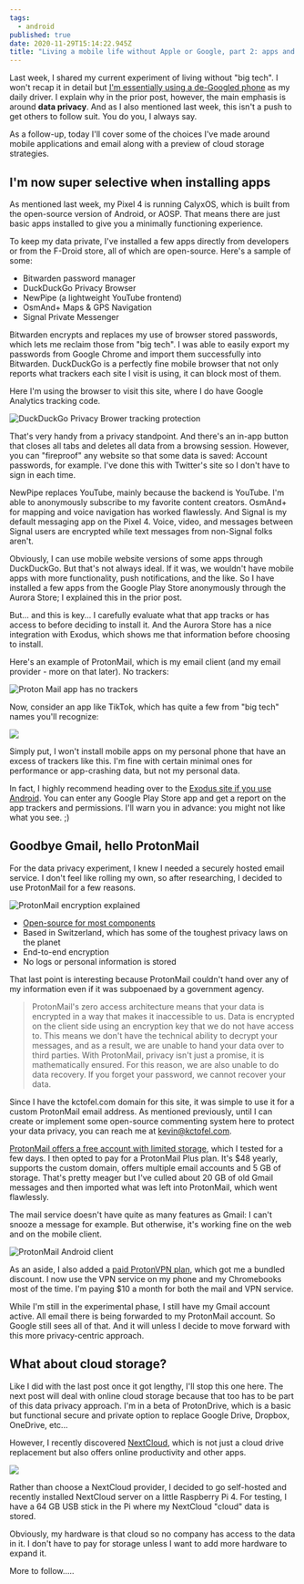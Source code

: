 ```yaml
---
tags:
  - android
published: true
date: 2020-11-29T15:14:22.945Z
title: "Living a mobile life without Apple or Google, part 2: apps and email"
---
```

Last week, I shared my current experiment of living without "big tech". I won't recap it in detail but [I'm essentially using a de-Googled phone](https://www.kctofel.com/the-experiment-living-a-mobile-life-without-apple-or-google/) as my daily driver. I explain why in the prior post, however, the main emphasis is around **data privacy**. And as I also mentioned last week, this isn't a push to get others to follow suit. You do you, I always say.

As a follow-up, today I'll cover some of the choices I've made around mobile applications and email along with a preview of cloud storage strategies.

## I'm now super selective when installing apps

As mentioned last week, my Pixel 4 is running CalyxOS, which is built from the open-source version of Android, or AOSP. That means there are just basic apps installed to give you a minimally functioning experience. 

To keep my data private, I've installed a few apps directly from developers or from the F-Droid store, all of which are open-source. Here's a sample of some:

* Bitwarden password manager
* DuckDuckGo Privacy Browser
* NewPipe (a lightweight YouTube frontend)
* OsmAnd+ Maps & GPS Navigation
* Signal Private Messenger

Bitwarden encrypts and replaces my use of browser stored passwords, which lets me reclaim those from "big tech". I was able to easily export my passwords from Google Chrome and import them successfully into Bitwarden. DuckDuckGo is a perfectly fine mobile browser that not only reports what trackers each site I visit is using, it can block most of them. 

Here I'm using the browser to visit this site, where I do have Google Analytics tracking code. 

![DuckDuckGo Privacy Brower tracking protection](../src/images/DuckDuckGo-privacy-browser.jpg)

That's very handy from a privacy standpoint. And there's an in-app button that closes all tabs and deletes all data from a browsing session. However, you can "fireproof" any website so that some data is saved: Account passwords, for example. I've done this with Twitter's site so I don't have to sign in each time.  

NewPipe replaces YouTube, mainly because the backend is YouTube. I'm able to anonymously subscribe to my favorite content creators. OsmAnd+ for mapping and voice navigation has worked flawlessly. And Signal is my default messaging app on the Pixel 4. Voice, video, and messages between Signal users are encrypted while text messages from non-Signal folks aren't.

Obviously, I can use mobile website versions of some apps through DuckDuckGo. But that's not always ideal. If it was, we wouldn't have mobile apps with more functionality, push notifications, and the like. So I have installed a few apps from the Google Play Store anonymously through the Aurora Store; I explained this in the prior post.

But... and this is key... I carefully evaluate what that app tracks or has access to before deciding to install it. And the Aurora Store has a nice integration with Exodus, which shows me that information before choosing to install.  

Here's an example of ProtonMail, which is my email client (and my email provider - more on that later). No trackers:

![Proton Mail app has no trackers](../src/images/protonmail-trackers.jpg)

Now, consider an app like TikTok, which has quite a few from "big tech" names you'll recognize:

![](..src/images/tiktok-trackers.jpg)

Simply put, I won't install mobile apps on my personal phone that have an excess of trackers like this. I'm fine with certain minimal ones for performance or app-crashing data, but not my personal data.

In fact, I highly recommend heading over to the [Exodus site if you use Android](https://reports.exodus-privacy.eu.org/en/). You can enter any Google Play Store app and get a report on the app trackers and permissions. I'll warn you in advance: you might not like what you see. ;)

## Goodbye Gmail, hello ProtonMail

For the data privacy experiment, I knew I needed a securely hosted email service. I don't feel like rolling my own, so after researching, I decided to use ProtonMail for a few reasons.

![ProtonMail encryption explained](../src/images/encrypted-protected-explanation.jpg)

* [Open-source for most components](https://github.com/ProtonMail)
* Based in Switzerland, which has some of the toughest privacy laws on the planet
* End-to-end encryption
* No logs or personal information is stored

That last point is interesting because ProtonMail couldn't hand over any of my information even if it was subpoenaed by a government agency.

> ProtonMail's zero access architecture means that your data is encrypted in a way that makes it inaccessible to us. Data is encrypted on the client side using an encryption key that we do not have access to. This means we don't have the technical ability to decrypt your messages, and as a result, we are unable to hand your data over to third parties. With ProtonMail, privacy isn't just a promise, it is mathematically ensured. For this reason, we are also unable to do data recovery. If you forget your password, we cannot recover your data.

Since I have the kctofel.com domain for this site, it was simple to use it for a custom ProtonMail email address. As mentioned previously, until I can create or implement some open-source commenting system here to protect your data privacy, you can reach me at [kevin@kctofel.com](mailto://kevin@kctofel.com).

[ProtonMail offers a free account with limited storage](https://protonmail.com/signup), which I tested for a few days. I then opted to pay for a ProtonMail Plus plan. It's $48 yearly, supports the custom domain, offers multiple email accounts and 5 GB of storage. That's pretty meager but I've culled about 20 GB of old Gmail messages and then imported what was left into ProtonMail, which went flawlessly.

The mail service doesn't have quite as many features as Gmail: I can't snooze a message for example. But otherwise, it's working fine on the web and on the mobile client.

![ProtonMail Android client](../src/images/protonmail-android.jpg)

As an aside, I also added a [paid ProtonVPN plan](https://protonvpn.com/), which got me a bundled discount. I now use the VPN service on my phone and my Chromebooks most of the time. I'm paying $10 a month for both the mail and VPN service.

While I'm still in the experimental phase, I still have my Gmail account active. All email there is being forwarded to my ProtonMail account. So Google still sees all of that. And it will unless I decide to move forward with this more privacy-centric approach.

## What about cloud storage?

Like I did with the last post once it got lengthy, I'll stop this one here. The next post will deal with online cloud storage because that too has to be part of this data privacy approach. I'm in a beta of ProtonDrive, which is a basic but functional secure and private option to replace Google Drive, Dropbox, OneDrive, etc... 

However, I recently discovered [NextCloud](https://nextcloud.com/), which is not just a cloud drive replacement but also offers online productivity and other apps. 

![](../src/images/NextCloud-self-hosted.jpg)

Rather than choose a NextCloud provider, I decided to go self-hosted and recently installed NextCloud server on a little Raspberry Pi 4. For testing, I have a 64 GB USB stick in the Pi where my NextCloud "cloud" data is stored. 

Obviously, my hardware is that cloud so no company has access to the data in it. I don't have to pay for storage unless I want to add more hardware to expand it.

More to follow.....

